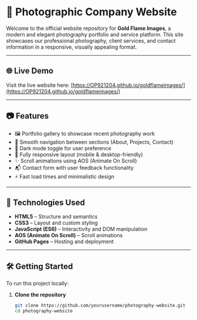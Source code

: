 # 📸 Photographic Company Website

Welcome to the official website repository for **Gold Flame Images**, a modern and elegant photography portfolio and service platform. This site showcases our professional photography, client services, and contact information in a responsive, visually appealing format.

---

## 🌐 Live Demo

Visit the live website here: [https://OP921204.github.io/goldflameimages/](https://OP921204.github.io/goldflameimages/)

---

## 📷 Features

- 🖼️ Portfolio gallery to showcase recent photography work
- 🧭 Smooth navigation between sections (About, Projects, Contact)
- 🌙 Dark mode toggle for user preference
- 📱 Fully responsive layout (mobile & desktop-friendly)
- ✨ Scroll animations using AOS (Animate On Scroll)
- 📬 Contact form with user feedback functionality
- ⚡ Fast load times and minimalistic design

---

## 🚀 Technologies Used

- **HTML5** – Structure and semantics
- **CSS3** – Layout and custom styling
- **JavaScript (ES6)** – Interactivity and DOM manipulation
- **AOS (Animate On Scroll)** – Scroll animations
- **GitHub Pages** – Hosting and deployment

---

## 🛠️ Getting Started

To run this project locally:

1. **Clone the repository**
   ```bash
   git clone https://github.com/yourusername/photography-website.git
   cd photography-website

